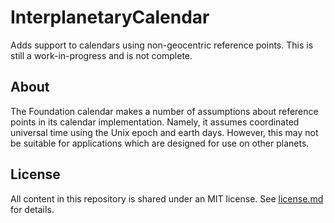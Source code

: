 # InterplanetaryCalendar

Adds support to calendars using non-geocentric reference points. This is still a work-in-progress and is not complete.

## About

The Foundation calendar makes a number of assumptions about reference points in its calendar implementation. Namely, it assumes coordinated universal time using the Unix epoch and earth days. However, this may not be suitable for applications which are designed for use on other planets.

## License

All content in this repository is shared under an MIT license. See [license.md](./license.md) for details.
